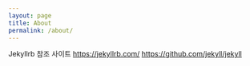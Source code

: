 ```yaml
---
layout: page
title: About
permalink: /about/
---
```


Jekyllrb 참조 사이트
https://jekyllrb.com/
https://github.com/jekyll/jekyll
